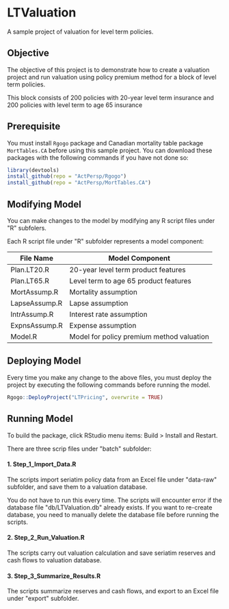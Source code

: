 # LTValuation
A sample project of valuation for level term policies.

## Objective

The objective of this project is to demonstrate how to create a valuation project and run valuation using policy premium method for a block of level term policies.

This block consists of 200 policies with 20-year level term insurance and 200 policies with level term to age 65 insurance

## Prerequisite

You must install `Rgogo` package and Canadian mortality table package `MortTables.CA` before using this sample project.  You can download these packages with the following commands if you have not done so:

```R
library(devtools)
install_github(repo = "ActPersp/Rgogo")
install_github(repo = "ActPersp/MortTables.CA")
```

## Modifying Model

You can make changes to the model by modifying any R script files under "R" subfolers.  

Each R script file under "R" subfolder represents a model component:

| File Name | Model Component |
| --- | --- |
| Plan.LT20.R | 20-year level term product features |
| Plan.LT65.R | Level term to age 65 product features |
| MortAssump.R | Mortality assumption |
| LapseAssump.R | Lapse assumption |
| IntrAssump.R | Interest rate assumption |
| ExpnsAssump.R | Expense assumption |
| Model.R| Model for policy premium method valuation |

## Deploying Model

Every time you make any change to the above files, you must deploy the project by executing the following commands before running the model.

```R
Rgogo::DeployProject("LTPricing", overwrite = TRUE)
```

## Running Model

To build the package, click RStudio menu items: Build > Install and Restart.

There are three scrip files under "batch" subfolder:
#### 1. Step_1_Import_Data.R

The scripts import seriatim policy data from an Excel file under "data-raw" subfolder, and save them to a valuation database.

You do not have to run this every time.  The scripts will encounter error if the database file "db/LTValuation.db" already exists.  If you want to re-create database, you need to manually delete the database file before running the scripts.

#### 2. Step_2_Run_Valuation.R

The scripts carry out valuation calculation and save seriatim reserves and cash flows to valuation database.

#### 3. Step_3_Summarize_Results.R

The scripts summarize reserves and cash flows, and export to an Excel file under "export" subfolder.




